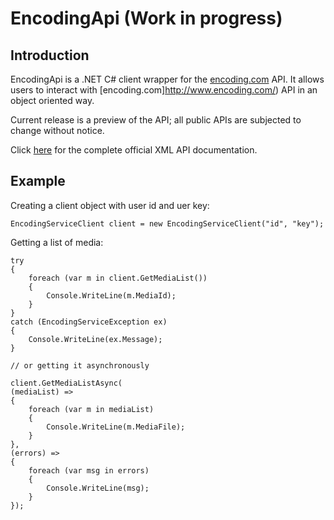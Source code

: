 # EncodingApi (Work in progress)

## Introduction
EncodingApi is a .NET C# client wrapper for the [encoding.com](http://www.encoding.com/) API.
It allows users to interact with [encoding.com]http://www.encoding.com/) API in an object oriented way.

Current release is a preview of the API; all public APIs are subjected to change without notice.

Click [here](http://www.encoding.com/api/category/category/complete_api_documentation) for the complete official XML API documentation.


## Example

Creating a client object with user id and uer key:
    
    EncodingServiceClient client = new EncodingServiceClient("id", "key");
    
Getting a list of media:

    try
    {
        foreach (var m in client.GetMediaList())
        {
            Console.WriteLine(m.MediaId);
        }
    }
    catch (EncodingServiceException ex)
    {
        Console.WriteLine(ex.Message);
    }

    // or getting it asynchronously

    client.GetMediaListAsync(
    (mediaList) =>
    {
        foreach (var m in mediaList)
        {
            Console.WriteLine(m.MediaFile);
        }
    },
    (errors) =>
    {
        foreach (var msg in errors)
        {
            Console.WriteLine(msg);
        }
    });